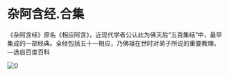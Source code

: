 # 杂阿含经.合集

《杂阿含经》原名《相应阿含》，近现代学者公认此为佛灭后“五百集结”中，最早集成的一部经典。全经包括五十一相应，乃佛祖在世时对弟子所说的重要教理。
—选自百度百科

![0](./0.webp)
<br/>
